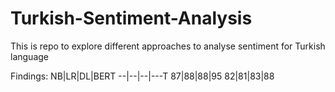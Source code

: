 # Turkish-Sentiment-Analysis
This is repo to explore different approaches to analyse sentiment for Turkish language 

Findings: 
NB|LR|DL|BERT
--|--|--|---T
87|88|88|95 
82|81|83|88



